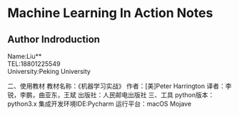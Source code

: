 # Machine Learning In Action Notes

## Author Indroduction
  Name:Liu**  
  TEL:18801225549  
  University:Peking University

二、使用教材
教材名称：《机器学习实战》
作者：[美]Peter Harrington 
译者：李锐，李鹏，曲亚东，王斌
出版社：人民邮电出版社
三、工具
python版本：python3.x
集成开发环境IDE:Pycharm
运行平台：macOS Mojave

